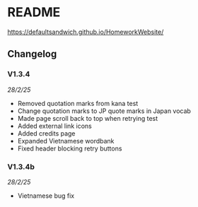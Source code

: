 # README

https://defaultsandwich.github.io/HomeworkWebsite/

## Changelog

### V1.3.4 
*28/2/25*
- Removed quotation marks from kana test
- Change quotation marks to JP quote marks in Japan vocab
- Made page scroll back to top when retrying test
- Added external link icons
- Added credits page
- Expanded Vietnamese wordbank
- Fixed header blocking retry buttons

### V1.3.4b 
*28/2/25*
- Vietnamese bug fix
